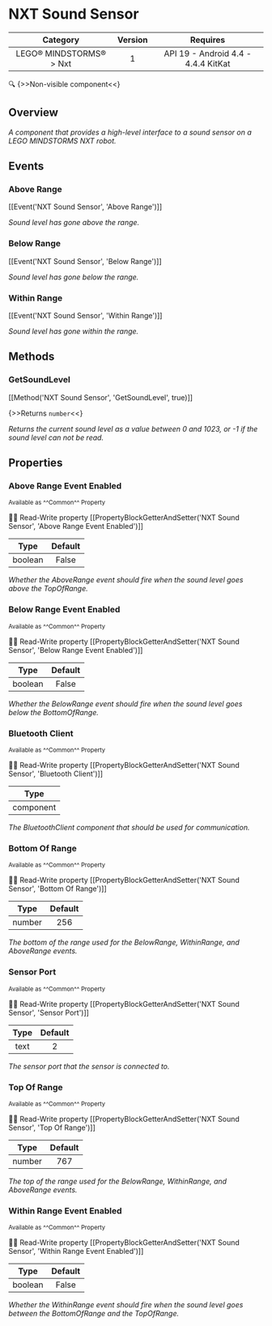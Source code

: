 # NXT Sound Sensor

| Category | Version | Requires |
|:--------:|:-------:|:--------:|
|LEGO® MINDSTORMS® > Nxt|1|API 19 - Android 4.4 - 4.4.4 KitKat|

:mag: {>>Non-visible component<<}

## Overview

_A component that provides a high-level interface to a sound sensor on a LEGO MINDSTORMS NXT robot._

## Events

### Above Range

[[Event('NXT Sound Sensor', 'Above Range')]]

_Sound level has gone above the range._

### Below Range

[[Event('NXT Sound Sensor', 'Below Range')]]

_Sound level has gone below the range._

### Within Range

[[Event('NXT Sound Sensor', 'Within Range')]]

_Sound level has gone within the range._

## Methods

### GetSoundLevel

[[Method('NXT Sound Sensor', 'GetSoundLevel', true)]]

{>>Returns `number`<<}

_Returns the current sound level as a value between 0 and 1023, or -1 if the sound level can not be read._

## Properties

### Above Range Event Enabled

<small>Available as ^^Common^^ Property</small>

:eyes::pencil: Read-Write property
[[PropertyBlockGetterAndSetter('NXT Sound Sensor', 'Above Range Event Enabled')]]

| Type | Default |
|:----:|:-------:|
|boolean|False|

_Whether the AboveRange event should fire when the sound level goes above the TopOfRange._

### Below Range Event Enabled

<small>Available as ^^Common^^ Property</small>

:eyes::pencil: Read-Write property
[[PropertyBlockGetterAndSetter('NXT Sound Sensor', 'Below Range Event Enabled')]]

| Type | Default |
|:----:|:-------:|
|boolean|False|

_Whether the BelowRange event should fire when the sound level goes below the BottomOfRange._

### Bluetooth Client

<small>Available as ^^Common^^ Property</small>

:eyes::pencil: Read-Write property
[[PropertyBlockGetterAndSetter('NXT Sound Sensor', 'Bluetooth Client')]]

| Type |
|:----:|
|component|

_The BluetoothClient component that should be used for communication._

### Bottom Of Range

<small>Available as ^^Common^^ Property</small>

:eyes::pencil: Read-Write property
[[PropertyBlockGetterAndSetter('NXT Sound Sensor', 'Bottom Of Range')]]

| Type | Default |
|:----:|:-------:|
|number|256|

_The bottom of the range used for the BelowRange, WithinRange, and AboveRange events._

### Sensor Port

<small>Available as ^^Common^^ Property</small>

:eyes::pencil: Read-Write property
[[PropertyBlockGetterAndSetter('NXT Sound Sensor', 'Sensor Port')]]

| Type | Default |
|:----:|:-------:|
|text|2|

_The sensor port that the sensor is connected to._

### Top Of Range

<small>Available as ^^Common^^ Property</small>

:eyes::pencil: Read-Write property
[[PropertyBlockGetterAndSetter('NXT Sound Sensor', 'Top Of Range')]]

| Type | Default |
|:----:|:-------:|
|number|767|

_The top of the range used for the BelowRange, WithinRange, and AboveRange events._

### Within Range Event Enabled

<small>Available as ^^Common^^ Property</small>

:eyes::pencil: Read-Write property
[[PropertyBlockGetterAndSetter('NXT Sound Sensor', 'Within Range Event Enabled')]]

| Type | Default |
|:----:|:-------:|
|boolean|False|

_Whether the WithinRange event should fire when the sound level goes between the BottomOfRange and the TopOfRange._